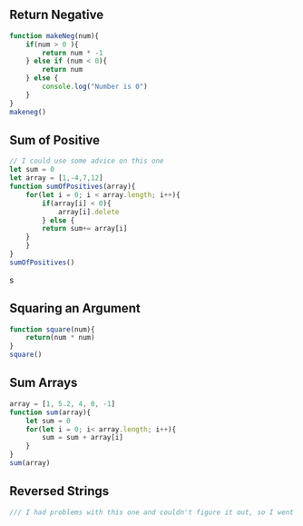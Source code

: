 ## Return Negative

```js
function makeNeg(num){
    if(num > 0 ){
        return num * -1
    } else if (num < 0){
        return num
    } else {
        console.log("Number is 0")
    }
}
makeneg()
```

## Sum of Positive

```js
// I could use some advice on this one
let sum = 0
let array = [1,-4,7,12]
function sumOfPositives(array){
    for(let i = 0; i < array.length; i++){
        if(array[i] < 0){
            array[i].delete
        } else {
        return sum+= array[i]
    }
    }
}
sumOfPositives()
```
s
## Squaring an Argument

```js
function square(num){
    return(num * num)
}
square()
```

## Sum Arrays

```js
array = [1, 5.2, 4, 0, -1]
function sum(array){
    let sum = 0
    for(let i = 0; i< array.length; i++){
        sum = sum + array[i]
    }
}
sum(array)
```

## Reversed Strings

```js
/// I had problems with this one and couldn't figure it out, so I went back and finished the flexbox froggy.
 
```
